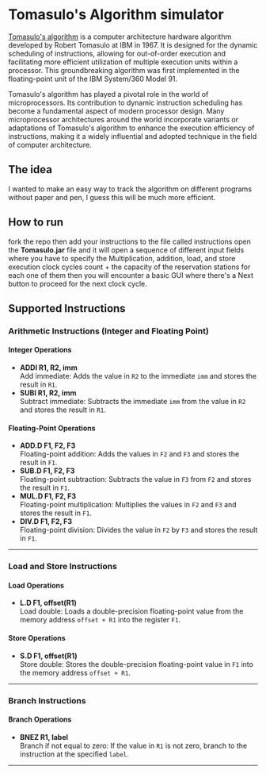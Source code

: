 # Tomasulo's Algorithm simulator
[Tomasulo's algorithm](https://en.wikipedia.org/wiki/Tomasulo_algorithm) is a computer architecture hardware algorithm developed by Robert Tomasulo at IBM in 1967. It is designed for the dynamic scheduling of instructions, allowing for out-of-order execution and facilitating more efficient utilization of multiple execution units within a processor. This groundbreaking algorithm was first implemented in the floating-point unit of the IBM System/360 Model 91.

Tomasulo's algorithm has played a pivotal role in the world of microprocessors. Its contribution to dynamic instruction scheduling has become a fundamental aspect of modern processor design. Many microprocessor architectures around the world incorporate variants or adaptations of Tomasulo's algorithm to enhance the execution efficiency of instructions, making it a widely influential and adopted technique in the field of computer architecture.

## The idea
I wanted to make an easy way to track the algorithm on different programs without paper and pen, I guess this will be much more efficient.
## How to run 
fork the repo then add your instructions to the file called instructions open the **Tomasulo.jar** file and it will open a sequence of different input fields where you have to specify the Multiplication, addition, load, and store execution clock cycles count + the capacity of the reservation stations for each one of them then you will encounter a basic GUI where there's a Next button to proceed for the next clock cycle.
## Supported Instructions

### Arithmetic Instructions (Integer and Floating Point)

#### Integer Operations
- **ADDI R1, R2, imm**  
  Add immediate: Adds the value in `R2` to the immediate `imm` and stores the result in `R1`.
- **SUBI R1, R2, imm**  
  Subtract immediate: Subtracts the immediate `imm` from the value in `R2` and stores the result in `R1`.

#### Floating-Point Operations
- **ADD.D F1, F2, F3**  
  Floating-point addition: Adds the values in `F2` and `F3` and stores the result in `F1`.
- **SUB.D F1, F2, F3**  
  Floating-point subtraction: Subtracts the value in `F3` from `F2` and stores the result in `F1`.
- **MUL.D F1, F2, F3**  
  Floating-point multiplication: Multiplies the values in `F2` and `F3` and stores the result in `F1`.
- **DIV.D F1, F2, F3**  
  Floating-point division: Divides the value in `F2` by `F3` and stores the result in `F1`.

---

### Load and Store Instructions

#### Load Operations
- **L.D F1, offset(R1)**  
  Load double: Loads a double-precision floating-point value from the memory address `offset + R1` into the register `F1`.

#### Store Operations
- **S.D F1, offset(R1)**  
  Store double: Stores the double-precision floating-point value in `F1` into the memory address `offset + R1`.

---

### Branch Instructions

#### Branch Operations
- **BNEZ R1, label**  
  Branch if not equal to zero: If the value in `R1` is not zero, branch to the instruction at the specified `label`.

---
